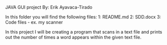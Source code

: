JAVA GUI project
By: Erik Ayavaca-Tirado

In this folder you will find the following files:
1: README.md
2: SDD.docx
3: Code files - ex. my scanner 

In this project I will be creating a program that scans in a text file and prints out the
number of times a word appears within the given text file. 
